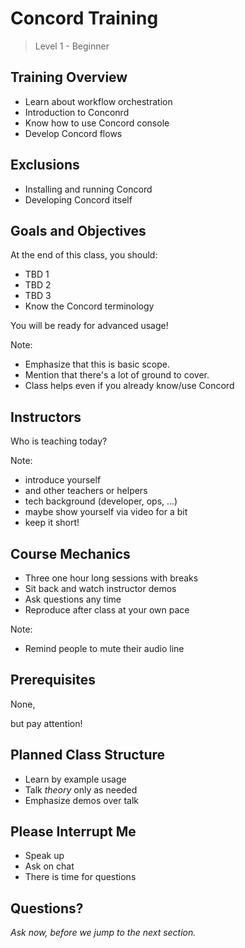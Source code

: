 # Concord Training

> Level 1 - Beginner


## Training Overview

- Learn about workflow orchestration
- Introduction to Conconrd
- Know how to use Concord console 
- Develop Concord flows


## Exclusions

- Installing and running Concord <!-- .element: class="fragment" -->
- Developing Concord itself <!-- .element: class="fragment" -->


## Goals and Objectives

At the end of this class, you should: <!-- .element: class="fragment" -->

- TBD 1 <!-- .element: class="fragment" -->
- TBD 2 <!-- .element: class="fragment" -->
- TBD 3 <!-- .element: class="fragment" -->
- Know the Concord terminology <!-- .element: class="fragment" -->

You will be ready for advanced usage! <!-- .element: class="fragment" -->

Note:
- Emphasize that this is basic scope.
- Mention that there's a lot of ground to cover.
- Class helps even if you already know/use Concord


## Instructors

Who is teaching today?

Note:
- introduce yourself
- and other teachers or helpers
- tech background (developer, ops, ...)
- maybe show yourself via video for a bit
- keep it short!


## Course Mechanics

- Three one hour long sessions with breaks
- Sit back and watch instructor demos
- Ask questions any time
- Reproduce after class at your own pace

Note:
- Remind people to mute their audio line


## Prerequisites

None, <!-- .element: class="fragment" -->

but pay attention! <!-- .element: class="fragment" -->


## Planned Class Structure

- Learn by example usage
- Talk _theory_ only as needed
- Emphasize demos over talk


## Please Interrupt Me

- Speak up
- Ask on chat
- There is time for questions


## Questions?

<em class="yellow">Ask now, before we jump to the next section.</em>

